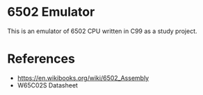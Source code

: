 # 6502 Emulator

This is an emulator of 6502 CPU written in C99 as a study project.

# References

* https://en.wikibooks.org/wiki/6502_Assembly
* W65C02S Datasheet